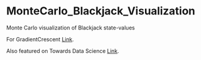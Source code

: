 # MonteCarlo_Blackjack_Visualization
Monte Carlo visualization of Blackjack state-values

For GradientCrescent [Link](https://medium.com/gradientcrescent/fundamentals-of-reinforcement-learning-understanding-blackjack-strategy-through-monte-carlo-88c9b85194ed). 

Also featured on Towards Data Science [Link](https://towardsdatascience.com/optimizing-blackjack-strategy-through-monte-carlo-methods-cbb606e52d1b).
